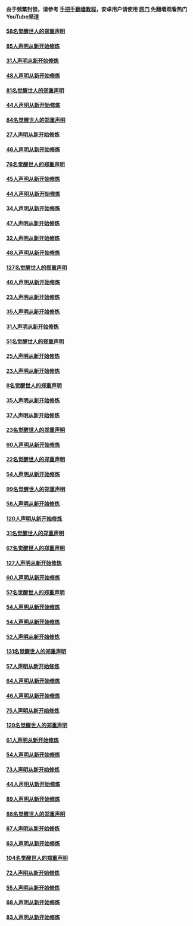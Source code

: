 #### 由于频繁封锁，请参考 [手把手翻墙教程](https://github.com/gfw-breaker/guides/wiki/)，安卓用户请使用 [网门](https://github.com/gfw-breaker/nogfw/blob/master/dl.md?t=03090100) 免翻墙观看热门YouTube频道 

#### [58名觉醒世人的郑重声明](../pages/91/421845.md?t=03090100) 

#### [85人声明从新开始修炼](../pages/91/421769.md?t=03090100) 

#### [31人声明从新开始修炼](../pages/91/421763.md?t=03090100) 

#### [48人声明从新开始修炼](../pages/91/421605.md?t=03090100) 

#### [81名觉醒世人的郑重声明](../pages/91/421656.md?t=03090100) 

#### [44人声明从新开始修炼](../pages/91/421544.md?t=03090100) 

#### [84名觉醒世人的郑重声明](../pages/91/421543.md?t=03090100) 

#### [27人声明从新开始修炼](../pages/91/421465.md?t=03090100) 

#### [46人声明从新开始修炼](../pages/91/421454.md?t=03090100) 

#### [76名觉醒世人的郑重声明](../pages/91/421453.md?t=03090100) 

#### [45人声明从新开始修炼](../pages/91/421452.md?t=03090100) 

#### [44人声明从新开始修炼](../pages/91/421422.md?t=03090100) 

#### [34人声明从新开始修炼](../pages/91/421322.md?t=03090100) 

#### [47人声明从新开始修炼](../pages/91/421264.md?t=03090100) 

#### [32人声明从新开始修炼](../pages/91/421225.md?t=03090100) 

#### [48人声明从新开始修炼](../pages/91/421202.md?t=03090100) 

#### [127名觉醒世人的郑重声明](../pages/91/421224.md?t=03090100) 

#### [46人声明从新开始修炼](../pages/91/421203.md?t=03090100) 

#### [23人声明从新开始修炼](../pages/91/421138.md?t=03090100) 

#### [35人声明从新开始修炼](../pages/91/421122.md?t=03090100) 

#### [31人声明从新开始修炼](../pages/91/421081.md?t=03090100) 

#### [51名觉醒世人的郑重声明](../pages/91/421080.md?t=03090100) 

#### [25人声明从新开始修炼](../pages/91/421020.md?t=03090100) 

#### [23人声明从新开始修炼](../pages/91/420884.md?t=03090100) 

#### [8名觉醒世人的郑重声明](../pages/91/420883.md?t=03090100) 

#### [35人声明从新开始修炼](../pages/91/420809.md?t=03090100) 

#### [37人声明从新开始修炼](../pages/91/420766.md?t=03090100) 

#### [23名觉醒世人的郑重声明](../pages/91/420765.md?t=03090100) 

#### [60人声明从新开始修炼](../pages/91/420727.md?t=03090100) 

#### [22名觉醒世人的郑重声明](../pages/91/420726.md?t=03090100) 

#### [54人声明从新开始修炼](../pages/91/420529.md?t=03090100) 

#### [99名觉醒世人的郑重声明](../pages/91/420528.md?t=03090100) 

#### [58人声明从新开始修炼](../pages/91/420198.md?t=03090100) 

#### [120人声明从新开始修炼](../pages/91/420141.md?t=03090100) 

#### [31名觉醒世人的郑重声明](../pages/91/420197.md?t=03090100) 

#### [67名觉醒世人的郑重声明](../pages/91/420140.md?t=03090100) 

#### [127人声明从新开始修炼](../pages/91/420082.md?t=03090100) 

#### [60人声明从新开始修炼](../pages/91/420081.md?t=03090100) 

#### [57名觉醒世人的郑重声明](../pages/91/420080.md?t=03090100) 

#### [54人声明从新开始修炼](../pages/91/419533.md?t=03090100) 

#### [54人声明从新开始修炼](../pages/91/419532.md?t=03090100) 

#### [52人声明从新开始修炼](../pages/91/419531.md?t=03090100) 

#### [131名觉醒世人的郑重声明](../pages/91/419530.md?t=03090100) 

#### [57人声明从新开始修炼](../pages/91/419430.md?t=03090100) 

#### [64人声明从新开始修炼](../pages/91/419429.md?t=03090100) 

#### [46人声明从新开始修炼](../pages/91/419428.md?t=03090100) 

#### [75人声明从新开始修炼](../pages/91/419427.md?t=03090100) 

#### [129名觉醒世人的郑重声明](../pages/91/419426.md?t=03090100) 

#### [61人声明从新开始修炼](../pages/91/419198.md?t=03090100) 

#### [54人声明从新开始修炼](../pages/91/419197.md?t=03090100) 

#### [73人声明从新开始修炼](../pages/91/419196.md?t=03090100) 

#### [44人声明从新开始修炼](../pages/91/419075.md?t=03090100) 

#### [89人声明从新开始修炼](../pages/91/419074.md?t=03090100) 

#### [88名觉醒世人的郑重声明](../pages/91/419195.md?t=03090100) 

#### [67人声明从新开始修炼](../pages/91/419073.md?t=03090100) 

#### [63人声明从新开始修炼](../pages/91/419072.md?t=03090100) 

#### [104名觉醒世人的郑重声明](../pages/91/419071.md?t=03090100) 

#### [72人声明从新开始修炼](../pages/91/418902.md?t=03090100) 

#### [55人声明从新开始修炼](../pages/91/418901.md?t=03090100) 

#### [68人声明从新开始修炼](../pages/91/418900.md?t=03090100) 

#### [83人声明从新开始修炼](../pages/91/418757.md?t=03090100) 

